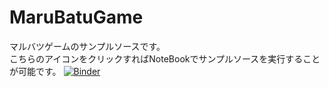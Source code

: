 # MaruBatuGame
マルバツゲームのサンプルソースです。  
こちらのアイコンをクリックすればNoteBookでサンプルソースを実行することが可能です。
[![Binder](https://mybinder.org/badge_logo.svg)](https://mybinder.org/v2/gh/sna74849/MaruBatuGame/main?filepath=MaruBatuGame.ipynb)
